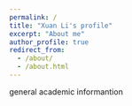 ```yaml
---
permalink: /
title: "Xuan Li's profile"
excerpt: "About me"
author_profile: true
redirect_from: 
  - /about/
  - /about.html
---
```


general academic informantion 
